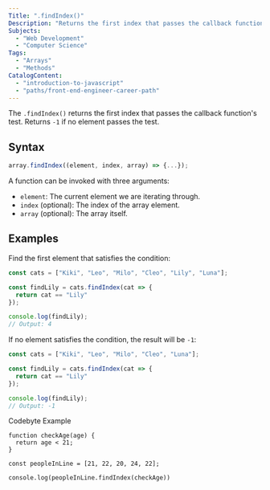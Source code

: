 ```yaml
---
Title: ".findIndex()"
Description: "Returns the first index that passes the callback function's test. Returns -1 if no element passes the test."
Subjects:
  - "Web Development"
  - "Computer Science"
Tags:
  - "Arrays"
  - "Methods"
CatalogContent:
  - "introduction-to-javascript"
  - "paths/front-end-engineer-career-path"
---
```


The `.findIndex()` returns the first index that passes the callback function's test. Returns `-1` if no element passes the test.

## Syntax

```js
array.findIndex((element, index, array) => {...});
```

A function can be invoked with three arguments: 

- `element`: The current element we are iterating through.
- `index` (optional): The index of the array element.
- `array` (optional): The array itself.

## Examples

Find the first element that satisfies the condition:

```js
const cats = ["Kiki", "Leo", "Milo", "Cleo", "Lily", "Luna"];

const findLily = cats.findIndex(cat => {
  return cat == "Lily"
});

console.log(findLily);
// Output: 4
```

If no element satisfies the condition, the result will be `-1`:

```js
const cats = ["Kiki", "Leo", "Milo", "Cleo", "Luna"];

const findLily = cats.findIndex(cat => {
  return cat == "Lily"
});

console.log(findLily);
// Output: -1
```

Codebyte Example

```codebyte/js
function checkAge(age) {
  return age < 21;
}

const peopleInLine = [21, 22, 20, 24, 22];

console.log(peopleInLine.findIndex(checkAge)) 
```

